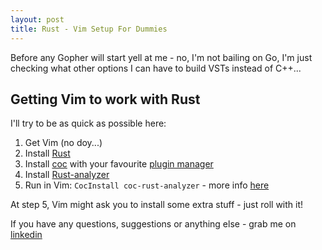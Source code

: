 ```yaml
---
layout: post
title: Rust - Vim Setup For Dummies
---
```


Before any Gopher will start yell at me - no, I'm not bailing on Go, I'm just checking what other options I can have to build VSTs instead of C++...

## Getting Vim to work with Rust

I'll try to be as quick as possible here:

1. Get Vim (no doy...)
2. Install [Rust](https://www.rust-lang.org/learn/get-started)
3. Install [coc](https://github.com/neoclide/coc.nvim) with your favourite [plugin manager](https://github.com/junegunn/vim-plug)
4. Install [Rust-analyzer](https://rust-analyzer.github.io/manual.html#rust-analyzer-language-server-binary)
5. Run in Vim: `CocInstall coc-rust-analyzer` - more info [here](https://rust-analyzer.github.io/manual.html#vimneovim)

At step 5, Vim might ask you to install some extra stuff - just roll with it!

If you have any questions, suggestions or anything else - grab me on [linkedin](https://www.linkedin.com/in/arturkondas/)


